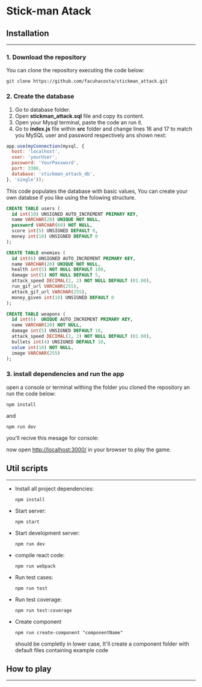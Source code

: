 # Stick-man Atack

## Installation
---

### 1. Download the repository
You can clone the repository executing the code below:
```git
git clone https://github.com/facuhacosta/stickman_attack.git
```
### 2. Create the database

1. Go to database folder.
2. Open **stickman_attack.sql** file and copy its content.
3. Open your Mysql terminal, paste the code an run it.
4. Go to **index.js** file within **src** folder and change lines 16 and 17 to match you MySQL user and password respectively ans shown next:

```js
app.use(myConnection(mysql, {
  host: 'localhost',
  user: 'yourUser',
  password: 'YourPassword',
  port: 3306,
  database: 'stickman_attack_db',
}, 'single'));
```

This code populates the database with basic values, You can create your own databse if you like using the folowing structure.

```sql
CREATE TABLE users (
  id int(10) UNSIGNED AUTO_INCREMENT PRIMARY KEY,
  name VARCHAR(20) UNIQUE NOT NULL,
  password VARCHAR(60) NOT NULL,
  score int(5) UNSIGNED DEFAULT 0,
  money int(10) UNSIGNED DEFAULT 0
);

CREATE TABLE enemies (
  id int(6) UNSIGNED AUTO_INCREMENT PRIMARY KEY,
  name VARCHAR(20) UNIQUE NOT NULL,
  health int(5) NOT NULL DEFAULT 100,
  damage int(5) NOT NULL DEFAULT 5,
  attack_speed DECIMAL(2, 2) NOT NULL DEFAULT (01.00),
  run_gif_url VARCHAR(255),
  attack_gif_url VARCHAR(255),
  money_given int(10) UNSIGNED DEFAULT 0
);

CREATE TABLE weapons (
  id int(6)  UNIQUE AUTO_INCREMENT PRIMARY KEY,
  name VARCHAR(20) NOT NULL,
  damage int(5) UNSIGNED DEFAULT 10,
  attack_speed DECIMAL(2, 2) NOT NULL DEFAULT (01.00),
  bullets int(4) UNSIGNED DEFAULT 10,
  value int(10) NOT NULL,
  image VARCHAR(255)
);
```
### 3. install dependencies and run the app
open a console or terminal withing the folder you cloned the repository an run the code below:

```node
npm install
```
and
```node
npm run dev
```
you'll recive this mesage for console:

now open [http://localhost:3000/](http://localhost:3000/) in your browser to play the game.

## Util scripts
---

* Install all project dependencies:
    ```node
    npm install
    ```
* Start server:
    ```node
    npm start
    ```
* Start development server:
    ```node
    npm run dev
    ```
* compile react code:
    ```node
    npm run webpack
    ```
* Run test cases:
    ```node
    npm run test
    ```
* Run test coverage:
    ```node
    npm run test:coverage
    ```
* Create component
    ```node
    npm run create-component "componentName"
    ```
    should be completly in lower case, It'll create a component folder with default files containing example code

## How to play
---
